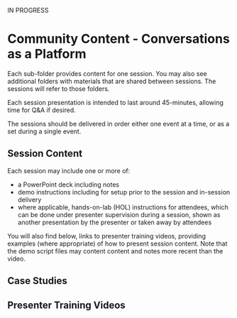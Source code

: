 IN PROGRESS

# Community Content - Conversations as a Platform #

Each sub-folder provides content for one session.  You may also see additional folders with materials that are shared between sessions.  The sessions will refer to those folders.

Each session presentation is intended to last around 45-minutes, allowing time for Q&A if desired.

The sessions should be delivered in order either one event at a time, or as a set during a single event.

## Session Content ##

Each session may include one or more of:
- a PowerPoint deck including notes
- demo instructions including for setup prior to the session and in-session delivery
- where applicable, hands-on-lab (HOL) instructions for attendees, which can be done under presenter supervision during a session, shown as another presentation by the presenter or taken away by attendees

You will also find below, links to presenter training videos, providing examples (where appropriate) of how to present session content. Note that the demo script files may content content and notes more recent than the video.  

## Case Studies ##


## Presenter Training Videos ##

